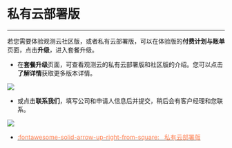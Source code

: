 # 私有云部署版
---

若您需要体验观测云社区版，或者私有云部署版，可以在体验版的**付费计划与账单**页面，点击**升级**，进入套餐升级。

- 在**套餐升级**页面，可查看观测云的私有云部署版和社区版的介绍。您可以点击**了解详情**获取更多版本详情。

![](img/10.account_3.png)

- 或点击**联系我们**，填写公司和申请人信息后并提交，稍后会有客户经理和您联系。

![](img/10.account_4.png)


<div class="grid cards" markdown>

- [<font color="coral"> :fontawesome-solid-arrow-up-right-from-square: &nbsp; 私有云部署版</font>](../deployment/deployment-description.md#_4)


</div>




